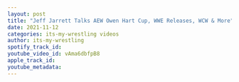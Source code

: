 ```yaml
---
layout: post
title: "Jeff Jarrett Talks AEW Owen Hart Cup, WWE Releases, WCW & More"
date: 2021-11-12
categories: its-my-wrestling videos
author: its-my-wrestling
spotify_track_id: 
youtube_video_id: vAma6dbfpB8
apple_track_id: 
youtube_metadata: 
---
```

